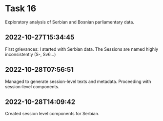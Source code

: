 # Task 16 

Exploratory analysis of Serbian and Bosnian parliamentary data.

## 2022-10-27T15:34:45

First grievances: I started with Serbian data. The Sessions are named highly inconsistently (S-, Sv6...)

## 2022-10-28T07:56:51

Managed to generate session-level texts and metadata. Proceeding with session-level components.

## 2022-10-28T14:09:42

Created session level components for Serbian.